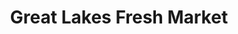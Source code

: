 ---
title: "Great Lakes Fresh Market"
url: /marquette/great-lakes-fresh-market/
shop: Supermarkt
---